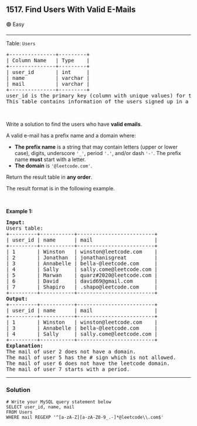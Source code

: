 ## 1517. Find Users With Valid E-Mails

🟢 Easy

---

<p>Table: <code>Users</code></p>

<pre>
+---------------+---------+
| Column Name   | Type    |
+---------------+---------+
| user_id       | int     |
| name          | varchar |
| mail          | varchar |
+---------------+---------+
user_id is the primary key (column with unique values) for this table.
This table contains information of the users signed up in a website. Some e-mails are invalid.
</pre>

<p>&nbsp;</p>

<p>Write a solution to find the users who have <strong>valid emails</strong>.</p>

<p>A valid e-mail has a prefix name and a domain where:</p>

<ul>
	<li><strong>The prefix name</strong> is a string that may contain letters (upper or lower case), digits, underscore <code>&#39;_&#39;</code>, period <code>&#39;.&#39;</code>, and/or dash <code>&#39;-&#39;</code>. The prefix name <strong>must</strong> start with a letter.</li>
	<li><strong>The domain</strong> is <code>&#39;@leetcode.com&#39;</code>.</li>
</ul>

<p>Return the result table in <strong>any order</strong>.</p>

<p>The result format is in the following example.</p>

<p>&nbsp;</p>
<p><strong class="example">Example 1:</strong></p>

<pre>
<strong>Input:</strong> 
Users table:
+---------+-----------+-------------------------+
| user_id | name      | mail                    |
+---------+-----------+-------------------------+
| 1       | Winston   | winston@leetcode.com    |
| 2       | Jonathan  | jonathanisgreat         |
| 3       | Annabelle | bella-@leetcode.com     |
| 4       | Sally     | sally.come@leetcode.com |
| 5       | Marwan    | quarz#2020@leetcode.com |
| 6       | David     | david69@gmail.com       |
| 7       | Shapiro   | .shapo@leetcode.com     |
+---------+-----------+-------------------------+
<strong>Output:</strong> 
+---------+-----------+-------------------------+
| user_id | name      | mail                    |
+---------+-----------+-------------------------+
| 1       | Winston   | winston@leetcode.com    |
| 3       | Annabelle | bella-@leetcode.com     |
| 4       | Sally     | sally.come@leetcode.com |
+---------+-----------+-------------------------+
<strong>Explanation:</strong> 
The mail of user 2 does not have a domain.
The mail of user 5 has the # sign which is not allowed.
The mail of user 6 does not have the leetcode domain.
The mail of user 7 starts with a period.
</pre>

---

### Solution

```
# Write your MySQL query statement below
SELECT user_id, name, mail
FROM Users
WHERE mail REGEXP '^[a-zA-Z][a-zA-Z0-9_.-]*@leetcode\\.com$'
```
